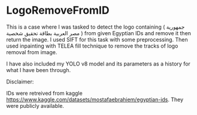 # LogoRemoveFromID
This is a case where I was tasked to detect the logo containing ( جمهورية مصر العربية بطاقة تحقيق شخصية ) from given Egyptian IDs and remove it then return the image. I used SIFT for this task with some preprocessing. Then used inpainting with TELEA fill technique to remove the tracks of logo removal from image.

I have also included my YOLO v8 model and its parameters as a history for what I have been through.


Disclaimer:

IDs were retreived from kaggle https://www.kaggle.com/datasets/mostafaebrahiem/egyptian-ids. They were publicly available.
